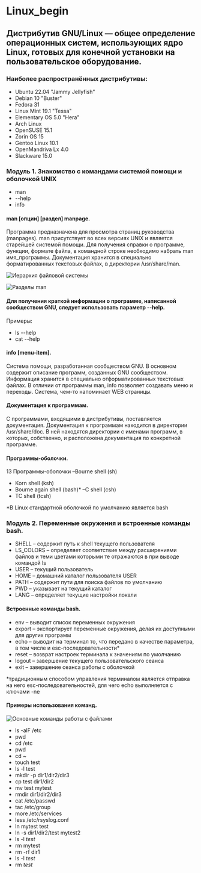 # Linux_begin
## Дистрибутив GNU/Linux — общее определение операционных систем, использующих ядро Linux, готовых для конечной установки на пользовательское оборудование.
### Наиболее распространённых дистрибутивы:
- Ubuntu 22.04 "Jammy Jellyfish"
- Debian 10 "Buster"
- Fedora 31
- Linux Mint 19.1 "Tessa"
- Elementary OS 5.0 "Hera"
- Arch Linux
- OpenSUSE 15.1
- Zorin OS 15
- Gentoo Linux 10.1
- OpenMandriva Lx 4.0
- Slackware 15.0

### Модуль 1. Знакомство с командами системой помощи и оболочкой UNIX
- man
- --help
- info

#### man [опции] [раздел] manpage.
Программа предназначена для просмотра страниц руководства (manpages). man присутствует во всех версиях UNIX и является старейшей системой помощи.
Для получения справки о программе, функции, формате файла, в командной строке необходимо набрать man имя_программы.
Документация хранится в специально форматированных текстовых файлах, в директории /usr/share/man.

![Иерархия файловой системы](https://github.com/tvgVita69/Linux_begin/assets/98489171/82618256-a45b-4976-b355-a8e3475b352d)

![Разделы man](https://github.com/tvgVita69/Linux_begin/assets/98489171/f44cb710-397e-4899-9b2c-2e4cb7778ed5)

#### Для получения краткой информации о программе, написанной сообществом GNU, следует использовать параметр --help.
Примеры:
- ls --help
- cat --help
  
#### info [menu-item].
Система помощи, разработанная сообществом GNU.
В основном содержит описание программ, созданных GNU сообществом.
Информация хранится в специально отформатированных текстовых файлах.
В отличии от программы man, info позволяет создавать меню и переходы. Система, чем-то напоминает WEB страницы.

#### Документация к программам.
С программами, входящими в дистрибутивы, поставляется документация.
Документация к программам находится в директории /usr/share/doc. В ней находятся директории с именами программ, в которых, собственно, и расположена документация по конкретной программе.

#### Программы-оболочки.
13
Программы-оболочки
–Bourne shell (sh)
- Korn shell (ksh)
- Bourne again shell (bash)*
–C shell (csh)
- TC shell (tcsh)
    
*В Linux стандартной оболочкой по умолчанию является bash

### Модуль 2. Переменные окружения и встроенные команды bash.
- SHELL – содержит путь к shell текущего пользователя
- LS_COLORS – определяет соответствие между расширениями файлов и теми цветами которыми те отражаются в при выводе командой ls
- USER – текущий пользователь
- HOME – домашний каталог пользователя USER
- PATH – содержит пути для поиска файлов по умолчанию
- PWD – указывает на текущий каталог
- LANG – определяет текущие настройки локали
#### Встроенные команды bash.
- env – выводит список переменных окружения
- export – экспортирует переменные окружения, делая их доступными для других программ
- echo – выводит на терминал то, что передано в качестве параметра, в том числе и esc-последовательности*
- reset – возврат настроек терминала к значениям по умолчанию
- logout – завершение текущего пользовательского сеанса
- exit – завершение сеанса работы с оболочкой
   
*традиционным способом управления терминалом является отправка на него esc-последовательностей, для чего echo выполняется с ключами -ne


#### Примеры использования команд.

![Основные команды работы с файлами](https://github.com/tvgVita69/Linux_begin/assets/98489171/d0f35cbf-9b6b-49c0-ba05-752a2e26e428)

- ls -alF /etc
- pwd
- cd /etc
- pwd
- cd ~
- touch test
- ls -l test
- mkdir -p dir1/dir2/dir3
- cp test dir1/dir2
- mv test mytest
- rmdir dir1/dir2/dir3
- cat /etc/passwd
- tac /etc/group
- more /etc/services
- less /etc/rsyslog.conf
- ln mytest test
- ln -s dir1/dir2/test mytest2
- ls -l *test*
- rm mytest
- rm -rf dir1
- ls -l *test*
- rm *test*







